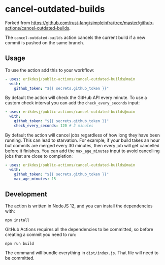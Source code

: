 # cancel-outdated-builds

Forked from https://github.com/rust-lang/simpleinfra/tree/master/github-actions/cancel-outdated-builds.

The `cancel-outdated-builds` action cancels the current build if a new commit is
pushed on the same branch.

## Usage

To use the action add this to your workflow:

```yaml
- uses: erikdesj/public-actions/cancel-outdated-builds@main
  with:
    github_token: "${{ secrets.github_token }}"
```

By default the action will check the GitHub API every minute. To use a custom
check interval you can add the `check_every_seconds` input:

```yaml
- uses: erikdesj/public-actions/cancel-outdated-builds@main
  with:
    github_token: "${{ secrets.github_token }}"
    check_every_seconds: 120 # 2 minutes
```

By default the action will cancel jobs regardless of how long they have been running.
This can lead to starvation.
For example, if your build takes an hour but commits are merged every 30 minutes,
then every job will get cancelled before it finishes.
You can add the `max_age_minutes` input to avoid cancelling jobs that are close to completion:

```yaml
- uses: erikdesj/public-actions/cancel-outdated-builds@main
  with:
    github_token: "${{ secrets.github_token }}"
    max_age_minutes: 15
```

## Development

The action is written in NodeJS 12, and you can install the dependencies with:

```
npm install
```

GitHub Actions requires all the dependencies to be committed, so before
creating a commit you need to run:

```
npm run build
```

The command will bundle everything in `dist/index.js`. That file will need to
be committed.
